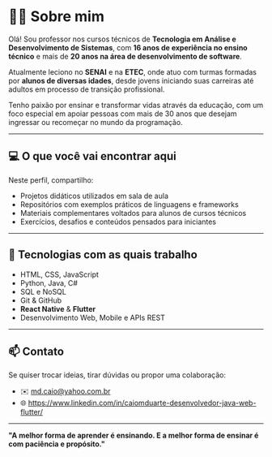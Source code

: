 # 👨‍🏫 Sobre mim

Olá! Sou professor nos cursos técnicos de **Tecnologia em Análise e Desenvolvimento de Sistemas**, com **16 anos de experiência no ensino técnico** e mais de **20 anos na área de desenvolvimento de software**.

Atualmente leciono no **SENAI** e na **ETEC**, onde atuo com turmas formadas por **alunos de diversas idades**, desde jovens iniciando suas carreiras até adultos em processo de transição profissional.

Tenho paixão por ensinar e transformar vidas através da educação, com um foco especial em apoiar pessoas com mais de 30 anos que desejam ingressar ou recomeçar no mundo da programação.

---

## 💻 O que você vai encontrar aqui

Neste perfil, compartilho:

- Projetos didáticos utilizados em sala de aula  
- Repositórios com exemplos práticos de linguagens e frameworks  
- Materiais complementares voltados para alunos de cursos técnicos  
- Exercícios, desafios e conteúdos pensados para iniciantes

---

## 🚀 Tecnologias com as quais trabalho

- HTML, CSS, JavaScript  
- Python, Java, C#  
- SQL e NoSQL  
- Git & GitHub  
- **React Native** & **Flutter**  
- Desenvolvimento Web, Mobile e APIs REST

---

## 📫 Contato

Se quiser trocar ideias, tirar dúvidas ou propor uma colaboração:

- ✉️ md.caio@yahoo.com.br 
- 🌐 https://www.linkedin.com/in/caiomduarte-desenvolvedor-java-web-flutter/

---

**"A melhor forma de aprender é ensinando. E a melhor forma de ensinar é com paciência e propósito."**
